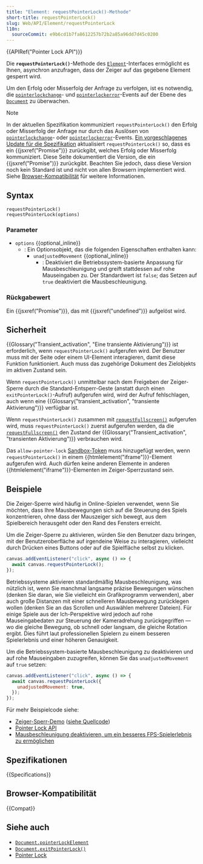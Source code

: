```yaml
---
title: "Element: requestPointerLock()-Methode"
short-title: requestPointerLock()
slug: Web/API/Element/requestPointerLock
l10n:
  sourceCommit: e9b6cd1b7fa8612257b72b2a85a96dd7d45c0200
---
```


{{APIRef("Pointer Lock API")}}

Die **`requestPointerLock()`**-Methode des [`Element`](/de/docs/Web/API/Element)-Interfaces ermöglicht es Ihnen, asynchron anzufragen, dass der Zeiger auf das gegebene Element gesperrt wird.

Um den Erfolg oder Misserfolg der Anfrage zu verfolgen, ist es notwendig, die [`pointerlockchange`](/de/docs/Web/API/Document/pointerlockchange_event)- und [`pointerlockerror`](/de/docs/Web/API/Document/pointerlockerror_event)-Events auf der Ebene des [`Document`](/de/docs/Web/API/Document) zu überwachen.

> [!NOTE]
> In der aktuellen Spezifikation kommuniziert `requestPointerLock()` den Erfolg oder Misserfolg der Anfrage nur durch das Auslösen von [`pointerlockchange`](/de/docs/Web/API/Document/pointerlockchange_event)- oder [`pointerlockerror`](/de/docs/Web/API/Document/pointerlockerror_event)-Events. [Ein vorgeschlagenes Update für die Spezifikation](https://github.com/w3c/pointerlock/pull/49) aktualisiert `requestPointerLock()` so, dass es ein {{jsxref("Promise")}} zurückgibt, welches Erfolg oder Misserfolg kommuniziert. Diese Seite dokumentiert die Version, die ein {{jsxref("Promise")}} zurückgibt. Beachten Sie jedoch, dass diese Version noch kein Standard ist und nicht von allen Browsern implementiert wird. Siehe [Browser-Kompatibilität](#browser-kompatibilität) für weitere Informationen.

## Syntax

```js-nolint
requestPointerLock()
requestPointerLock(options)
```

### Parameter

- `options` {{optional_inline}}
  - : Ein Optionsobjekt, das die folgenden Eigenschaften enthalten kann:
    - `unadjustedMovement` {{optional_inline}}
      - : Deaktiviert die Betriebssystem-basierte Anpassung für Mausbeschleunigung und greift stattdessen auf rohe Mauseingaben zu. Der Standardwert ist `false`; das Setzen auf `true` deaktiviert die Mausbeschleunigung.

### Rückgabewert

Ein {{jsxref("Promise")}}, das mit {{jsxref("undefined")}} aufgelöst wird.

## Sicherheit

{{Glossary("Transient_activation", "Eine transiente Aktivierung")}} ist erforderlich, wenn `requestPointerLock()` aufgerufen wird. Der Benutzer muss mit der Seite oder einem UI-Element interagieren, damit diese Funktion funktioniert. Auch muss das zugehörige Dokument des Zielobjekts im aktiven Zustand sein.

Wenn `requestPointerLock()` unmittelbar nach dem Freigeben der Zeiger-Sperre durch die Standard-Entsperr-Geste (anstatt durch einen `exitPointerLock()`-Aufruf) aufgerufen wird, wird der Aufruf fehlschlagen, auch wenn eine {{Glossary("transient_activation", "transiente Aktivierung")}} verfügbar ist.

Wenn `requestPointerLock()` zusammen mit [`requestFullscreen()`](/de/docs/Web/API/Element/requestFullscreen) aufgerufen wird, muss `requestPointerLock()` zuerst aufgerufen werden, da die [`requestFullscreen()`](/de/docs/Web/API/Element/requestFullscreen) den Zustand der {{Glossary("Transient_activation", "transienten Aktivierung")}} verbrauchen wird.

Das `allow-pointer-lock` [Sandbox-Token](/de/docs/Web/HTML/Reference/Elements/iframe#sandbox) muss hinzugefügt werden, wenn `requestPointerLock()` in einem {{htmlelement("iframe")}}-Element aufgerufen wird. Auch dürfen keine anderen Elemente in anderen {{htmlelement("iframe")}}-Elementen im Zeiger-Sperrzustand sein.

## Beispiele

Die Zeiger-Sperre wird häufig in Online-Spielen verwendet, wenn Sie möchten, dass Ihre Mausbewegungen sich auf die Steuerung des Spiels konzentrieren, ohne dass der Mauszeiger sich bewegt, aus dem Spielbereich herausgeht oder den Rand des Fensters erreicht.

Um die Zeiger-Sperre zu aktivieren, würden Sie den Benutzer dazu bringen, mit der Benutzeroberfläche auf irgendeine Weise zu interagieren, vielleicht durch Drücken eines Buttons oder auf die Spielfläche selbst zu klicken.

```js
canvas.addEventListener("click", async () => {
  await canvas.requestPointerLock();
});
```

Betriebssysteme aktivieren standardmäßig Mausbeschleunigung, was nützlich ist, wenn Sie manchmal langsame präzise Bewegungen wünschen (denken Sie daran, wie Sie vielleicht ein Grafikprogramm verwenden), aber auch große Distanzen mit einer schnelleren Mausbewegung zurücklegen wollen (denken Sie an das Scrollen und Auswählen mehrerer Dateien). Für einige Spiele aus der Ich-Perspektive wird jedoch auf rohe Mauseingabedaten zur Steuerung der Kameradrehung zurückgegriffen — wo die gleiche Bewegung, ob schnell oder langsam, die gleiche Rotation ergibt. Dies führt laut professionellen Spielern zu einem besseren Spielerlebnis und einer höheren Genauigkeit.

Um die Betriebssystem-basierte Mausbeschleunigung zu deaktivieren und auf rohe Mauseingaben zuzugreifen, können Sie das `unadjustedMovement` auf `true` setzen:

```js
canvas.addEventListener("click", async () => {
  await canvas.requestPointerLock({
    unadjustedMovement: true,
  });
});
```

Für mehr Beispielcode siehe:

- [Zeiger-Sperr-Demo](https://mdn.github.io/dom-examples/pointer-lock/) ([siehe Quellcode](https://github.com/mdn/dom-examples/tree/main/pointer-lock))
- [Pointer Lock API](/de/docs/Web/API/Pointer_Lock_API)
- [Mausbeschleunigung deaktivieren, um ein besseres FPS-Spielerlebnis zu ermöglichen](https://web.dev/articles/disable-mouse-acceleration)

## Spezifikationen

{{Specifications}}

## Browser-Kompatibilität

{{Compat}}

## Siehe auch

- [`Document.pointerLockElement`](/de/docs/Web/API/Document/pointerLockElement)
- [`Document.exitPointerLock()`](/de/docs/Web/API/Document/exitPointerLock)
- [Pointer Lock](/de/docs/Web/API/Pointer_Lock_API)
